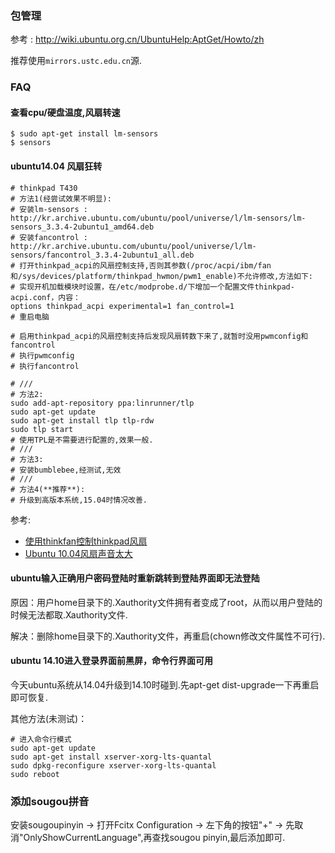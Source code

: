 ### 包管理

参考 : http://wiki.ubuntu.org.cn/UbuntuHelp:AptGet/Howto/zh

推荐使用`mirrors.ustc.edu.cn`源.

### FAQ

#### 查看cpu/硬盘温度,风扇转速

```shell
$ sudo apt-get install lm-sensors
$ sensors
```

#### ubuntu14.04 风扇狂转

```shell
# thinkpad T430
# 方法1(经尝试效果不明显):
# 安装lm-sensors : http://kr.archive.ubuntu.com/ubuntu/pool/universe/l/lm-sensors/lm-sensors_3.3.4-2ubuntu1_amd64.deb
# 安装fancontrol : http://kr.archive.ubuntu.com/ubuntu/pool/universe/l/lm-sensors/fancontrol_3.3.4-2ubuntu1_all.deb
# 打开thinkpad_acpi的风扇控制支持,否则其参数(/proc/acpi/ibm/fan和/sys/devices/platform/thinkpad_hwmon/pwm1_enable)不允许修改,方法如下:
# 实现开机加载模块时设置，在/etc/modprobe.d/下增加一个配置文件thinkpad-acpi.conf，内容：
options thinkpad_acpi experimental=1 fan_control=1
# 重启电脑

# 启用thinkpad_acpi的风扇控制支持后发现风扇转数下来了,就暂时没用pwmconfig和fancontrol
# 执行pwmconfig
# 执行fancontrol

# ///
# 方法2:
sudo add-apt-repository ppa:linrunner/tlp
sudo apt-get update
sudo apt-get install tlp tlp-rdw
sudo tlp start
# 使用TPL是不需要进行配置的,效果一般.
# ///
# 方法3:
# 安装bumblebee,经测试,无效
# ///
# 方法4(**推荐**):
# 升级到高版本系统,15.04时情况改善.
```

参考:
- [使用thinkfan控制thinkpad风扇](http://vmlinz.is-programmer.com/posts/25834.html)
- [Ubuntu 10.04风扇声音太大](http://blog.chinaunix.net/uid-521083-id-2109229.html)

#### ubuntu输入正确用户密码登陆时重新跳转到登陆界面即无法登陆

原因：用户home目录下的.Xauthority文件拥有者变成了root，从而以用户登陆的时候无法都取.Xauthority文件.

解决：删除home目录下的.Xauthority文件，再重启(chown修改文件属性不可行).

#### ubuntu 14.10进入登录界面前黑屏，命令行界面可用

今天ubuntu系统从14.04升级到14.10时碰到.先apt-get dist-upgrade一下再重启即可恢复.

其他方法(未测试)：

```shell
# 进入命令行模式
sudo apt-get update
sudo apt-get install xserver-xorg-lts-quantal
sudo dpkg-reconfigure xserver-xorg-lts-quantal
sudo reboot
```

### 添加sougou拼音
安装sougoupinyin -> 打开Fcitx Configuration -> 左下角的按钮"+" -> 先取消"OnlyShowCurrentLanguage",再查找sougou pinyin,最后添加即可.

